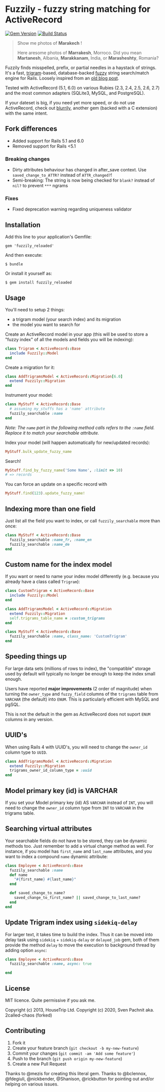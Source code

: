 # Fuzzily - fuzzy string matching for ActiveRecord

[![Gem Version](https://badge.fury.io/rb/fuzzily_reloaded.png)](https://badge.fury.io/rb/fuzzily_reloaded)
[![Build Status](https://travis-ci.org/2called-chaos/fuzzily.png?branch=master)](https://travis-ci.org/2called-chaos/fuzzily)

> Show me photos of **Marakech** !
>
> Here aresome photos of **Marrakesh**, Morroco.
> Did you mean **Martanesh**, Albania, **Marakkanam**, India, or **Marasheshty**, Romania?

Fuzzily finds misspelled, prefix, or partial needles in a haystack of
strings. It's a fast, [trigram](http://en.wikipedia.org/wiki/N-gram)-based, database-backed [fuzzy](http://en.wikipedia.org/wiki/Approximate_string_matching) string search/match engine for Rails.
Loosely inspired from an [old blog post](http://unirec.blogspot.co.uk/2007/12/live-fuzzy-search-using-n-grams-in.html).

Tested with ActiveRecord (5.1, 6.0) on various Rubies (2.3, 2.4, 2.5, 2.6, 2.7) and the most common adapters (SQLite3, MySQL, and PostgreSQL).

If your dateset is big, if you need yet more speed, or do not use ActiveRecord,
check out [blurrily](http://github.com/mezis/blurrily), another gem (backed with a C extension)
with the same intent.

## Fork differences

- Added support for Rails 5.1 and 6.0
- Removed support for Rails <5.1

### Breaking changes

- Dirty attributes behaviour has changed in after_save context.
  Use `saved_change_to_ATTR?` instead of `ATTR_changed?`!
- Semi-breaking: The string is now being checked for `blank?` instead of `nil?` to prevent `***` ngrams

### Fixes

- Fixed deprecation warning regarding uniqueness validator


## Installation

Add this line to your application's Gemfile:

    gem 'fuzzily_reloaded'

And then execute:

    $ bundle

Or install it yourself as:

    $ gem install fuzzily_reloaded

## Usage

You'll need to setup 2 things:

- a trigram model (your search index) and its migration
- the model you want to search for

Create an ActiveRecord model in your app (this will be used to store a "fuzzy index" of all the models and fields you will be indexing):

```ruby
class Trigram < ActiveRecord::Base
  include Fuzzily::Model
end
```

Create a migration for it:

```ruby
class AddTrigramsModel < ActiveRecord::Migration[6.0]
  extend Fuzzily::Migration
end
```

Instrument your model:

```ruby
class MyStuff < ActiveRecord::Base
  # assuming my_stuffs has a 'name' attribute
  fuzzily_searchable :name
end
```

*Note: The `name` part in the following method calls refers to the `:name` field. Replace it to match your searchable attribute.*

Index your model (will happen automatically for new/updated records):

```ruby
MyStuff.bulk_update_fuzzy_name
```

Search!

```ruby
MyStuff.find_by_fuzzy_name('Some Name', :limit => 10)
# => records
```

You can force an update on a specific record with

```ruby
MyStuff.find(123).update_fuzzy_name!
```

## Indexing more than one field

Just list all the field you want to index, or call `fuzzily_searchable` more than once:

```ruby
class MyStuff < ActiveRecord::Base
  fuzzily_searchable :name_fr, :name_en
  fuzzily_searchable :name_de
end
```

## Custom name for the index model

If you want or need to name your index model differently (e.g. because you already have a class called `Trigram`):

```ruby
class CustomTrigram < ActiveRecord::Base
  include Fuzzily::Model
end

class AddTrigramsModel < ActiveRecord::Migration
  extend Fuzzily::Migration
  self.trigrams_table_name = :custom_trigrams
end

class MyStuff < ActiveRecord::Base
  fuzzily_searchable :name, class_name: 'CustomTrigram'
end
```

## Speeding things up

For large data sets (millions of rows to index), the "compatible" storage
used by default will typically no longer be enough to keep the index small
enough.

Users have reported **major improvements** (2 order of magnitude) when turning
the `owner_type` and `fuzzy_field` columns of the `trigrams` table from
`VARCHAR` (the default) into `ENUM`. This is particularly efficient with
MySQL and pgSQL.

This is not the default in the gem as ActiveRecord does not suport `ENUM`
columns in any version.

## UUID's

When using Rails 4 with UUID's, you will need to change the `owner_id` column type to `UUID`.

```ruby
class AddTrigramsModel < ActiveRecord::Migration
  extend Fuzzily::Migration
  trigrams_owner_id_column_type = :uuid
end
```

## Model primary key (id) is VARCHAR

If you set your Model primary key (id) AS `VARCHAR` instead of `INT`, you will need to change the `owner_id` column type from `INT` to `VARCHAR` in the trigrams table.

## Searching virtual attributes

Your searchable fields do not have to be stored, they can be dynamic methods
too. Just remember to add a virtual change method as well.
For instance, if you model has `first_name` and `last_name` attributes, and you
want to index a compound `name` dynamic attribute:

```ruby
class Employee < ActiveRecord::Base
  fuzzily_searchable :name
  def name
    "#{first_name} #{last_name}"
  end

  def saved_change_to_name?
    saved_change_to_first_name? || saved_change_to_last_name?
  end
end
```

## Update Trigram index using `sidekiq-delay`

For larger text, it takes time to build the index. Thus it can be moved into delay task using `sidekiq` + `sidekiq-delay` or `delayed_job` gem, both of them provide the method `delay` to move the execution to background thread by adding option `async`:

```ruby
class Employee < ActiveRecord::Base
  fuzzily_searchable :name, async: true

end
```

## License

MIT licence. Quite permissive if you ask me.

Copyright (c) 2013, HouseTrip Ltd.
Copyright (c) 2020, Sven Pachnit aka. 2called-chaos (forked)

## Contributing

1. Fork it
2. Create your feature branch (`git checkout -b my-new-feature`)
3. Commit your changes (`git commit -am 'Add some feature'`)
4. Push to the branch (`git push origin my-new-feature`)
5. Create a new Pull Request


Thanks to @mezis for creating this literal gem.
Thanks to @bclennox, @fdegiuli, @nickbender, @Shanison, @rickbutton for pointing out
and/or helping on various issues.

